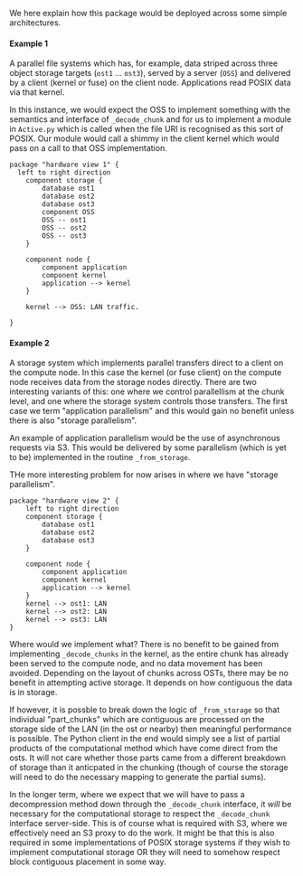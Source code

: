 We here explain how this package would be deployed across some simple architectures.

#### Example 1

A parallel file systems which has, for example, data striped across three object storage targets (`ost1` ... `ost3`), served by a server (`OSS`) and delivered by a client (kernel or fuse) on the client node. Applications read POSIX data via that kernel.

In this instance, we would expect the OSS to implement something with the semantics and interface of `_decode_chunk` and for us to implement a module in `Active.py` which is called when the file URI is recognised as this sort of POSIX. Our module would call a shimmy in the client kernel which would pass on a call to that OSS implementation.


```plantuml
package "hardware view 1" {
  left to right direction
    component storage {
        database ost1
        database ost2  
        database ost3 
        component OSS
        OSS -- ost1
        OSS -- ost2
        OSS -- ost3
    }
    
    component node {
        component application 
        component kernel
        application --> kernel
    }
    
    kernel --> OSS: LAN traffic.
    
}
```

#### Example 2

A storage system which implements parallel transfers direct to a client on the compute node. In this case the kernel (or fuse client) on the compute node receives data from the storage nodes directly.
There are two interesting variants of this: one where we control parallellism at the chunk level, and one where the storage system controls those transfers.  The first case we term "application parallelism" and this would gain no benefit unless there is also "storage parallelism". 

An example of application parallelism would be the use of asynchronous requests via S3. This would be delivered by some parallelism (which is yet to be) implemented in the routine `_from_storage`.

THe more interesting problem for now arises in where we have "storage parallelism". 

```plantuml
package "hardware view 2" {
    left to right direction
    component storage {
        database ost1
        database ost2  
        database ost3 
    }
    
    component node {
        component application 
        component kernel
        application --> kernel
    }
    kernel --> ost1: LAN
    kernel --> ost2: LAN
    kernel --> ost3: LAN
}
```

Where would we implement what? There is no benefit to be gained from implementing `_decode_chunks` in the kernel, as the entire chunk has already been served to the compute node, and no data movement has been avoided. Depending on the layout of chunks across OSTs, there may be no benefit in attempting active storage. It depends on how contiguous the data is in storage. 

If however, it is possble to break down the logic of `_from_storage` so that individual "part_chunks" which are contiguous are processed on the storage side of the LAN (in the ost or nearby) then meaningful performance is possible. The Python client in the end would simply see a list of partial products of the computational method which have come direct from the osts. It will not care whether those parts came from a different breakdown of storage than it anticpated in the chunking (though of course the storage will need to do the necessary mapping to generate the partial sums).

In the longer term, where we expect that we will have to pass a decompression method down through the `_decode_chunk` interface, it _will_ be necessary for the computational storage to respect the `_decode_chunk` interface server-side. This is of course what is required with S3, where we effectively need an S3 proxy to do the work. It might be that this is also required in some implementations of POSIX storage systems if they wish to implement computational storage OR they will need to somehow respect block contiguous placement in some way.

